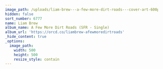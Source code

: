 ```yaml
---
image_path: /uploads/liam-brew---a-few-more-dirt-roads---cover-art-600px-1.jpg
hidden: false
sort_number: 6777
name: Liam Brew
album_name: A Few More Dirt Roads (SFR - Single)
album_url: 'https://orcd.co/liambrew-afewmoredirtroads'
_hide_content: true
_options:
  image_path:
    width: 500
    height: 500
    resize_style: contain
---
```



